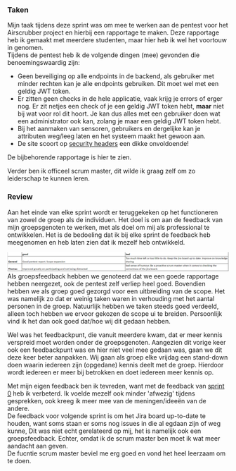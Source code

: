 ### Taken
Mijn taak tijdens deze sprint was om mee te werken aan de pentest voor het Airscrubber project en hierbij een rapportage te maken. Deze rapportage 
heb ik gemaakt met meerdere studenten, maar hier heb ik wel het voortouw in genomen.
<br /> Tijdens de pentest heb ik de volgende dingen (mee) gevonden die benoemingswaardig zijn:
- Geen beveiliging op alle endpoints in de backend, als gebruiker met minder rechten kan je alle endpoints gebruiken. Dit moet wel met een geldig JWT token.
- Er zitten geen checks in de hele applicatie, vaak krijg je errors of erger nog. Er zit netjes een check of je een geldig JWT token hebt, **maar** niet bij wat voor
rol dit hoort. Je kan dus alles met een gebruiker doen wat een administrator ook kan, zolang je maar een geldig JWT token hebt.
- Bij het aanmaken van sensoren, gebruikers en dergelijke kan je attributen weg/leeg laten en het systeem maakt het gewoon aan.
- De site scoort op [security headers](https://securityheaders.com/) een dikke onvoldoende!

De bijbehorende rapportage is <a class="downloadlink" onClick="passwd('../files/Airscrubber-Report.docx','Rapportage Airscrubber')">hier</a> te zien.

Verder ben ik officeel scrum master, dit wilde ik graag zelf om zo leiderschap te kunnen leren. <br />

### Review
Aan het einde van elke sprint wordt er teruggekeken op het functioneren van zowel de groep als de individuen. Het doel is om aan de feedback van mijn groepsgenoten te werken, 
met als doel om mij als professional te ontwikkelen. Het is de bedoeling dat ik bij elke sprint de feedback heb meegenomen en heb laten zien dat ik mezelf heb ontwikkeld.

<img src="../images/project/peerreview2.PNG" alt="Review" class="phish_img" style="align:left;">
Als groepsfeedback hebben we genoteerd dat we een goede rapportage hebben neergezet, ook de pentest zelf verliep heel goed.
Bovendien hebben we als groep goed gezorgd voor een uitbreiding van de scope. Het was namelijk zo dat er weinig taken waren in verhouding
met het aantal personen in de groep. Natuurlijk hebben we taken steeds goed verdeeld, alleen toch hebben we ervoor gekozen de scope ui te breiden. Persoonlijk
vind ik het dan ook goed dat/hoe wij dit gedaan hebben. <br />

Wel was het feedbackpunt, die vanuit meerdere kwam, dat er meer kennis verspreid moet worden onder de groepsgenoten. Aangezien dit vorige keer ook een feedbackpunt was
en hier niet veel mee gedaan was, gaan we dit deze keer beter aanpakken. Wij gaan als groep elke vrijdag een stand-down doen waarin iedereen zijn (opgedane) kennis deelt met de groep.
Hierdoor wordt iedereen er meer bij betrokken en doet iedereen meer kennis op.


Met mijn eigen feedback ben ik tevreden, want met de feedback van [sprint 0](https://tvheel.github.io/project/sprint_0) heb ik verbeterd. Ik voelde mezelf ook minder
'afwezig' tijdens gesprekken, ook kreeg ik meer mee van de meningen/ideeën van de andere. <br />
De feedback voor volgende sprint is om het Jira board up-to-date te houden, want soms staan er soms nog issues in die al egdaan zijn of weg kunne,
Dit was niet echt gerelateerd op mij, het is namelijk ook een groepsfeedback. Echter, omdat ik de scrum master ben moet ik wat meer aandacht aan geven.
<br />
De fucntie scrum master beviel me erg goed en vond het heel leerzaam om te doen.


